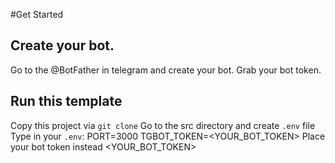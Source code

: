 #Get Started

## Create your bot.
Go to the @BotFather in telegram and create your bot.
Grab your bot token.

## Run this template
Copy this project via `git clone`
Go to the src directory and create `.env` file
Type in your `.env`:
PORT=3000
TGBOT_TOKEN=<YOUR_BOT_TOKEN>
Place your bot token instead <YOUR_BOT_TOKEN>
